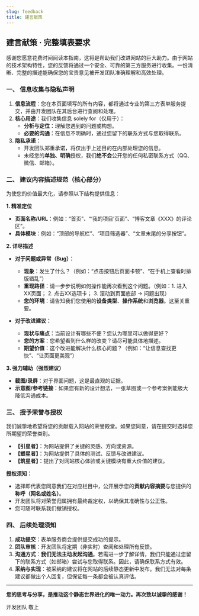 ```yaml
---
slug: feedback
title: 建言献策
---
```


## 建言献策 · 完整填表要求

感谢您愿意花费时间阅读本指南，这将是帮助我们改进网站的巨大助力。由于网站的技术架构特性，您的反馈将通过一个安全、可靠的第三方服务进行收集。一份清晰、完整的描述能确保您的宝贵意见被开发团队准确理解和高效处理。

### 一、 信息收集与隐私声明

1.  **信息流程**：您在本页面填写的所有内容，都将通过专业的第三方表单服务提交，并由开发团队在其后台进行查阅和处理。
2.  **核心用途**：我们收集信息 solely for（仅用于）：
    - **分析与定位**：理解您遇到的问题或构想。
    - **必要的沟通**：在信息不明确时，通过您留下的联系方式与您取得联系。
3.  **隐私承诺**：
    - 开发团队郑重承诺，将仅出于上述目的在内部处理您的信息。
    - 未经您的**单独、明确**授权，我们**绝不会**公开您的任何私密联系方式（QQ、微信、邮箱）。

### 二、 建议内容描述规范（核心部分）

为使您的价值最大化，请参照以下结构提供信息：

**1. 精准定位**

- **页面名称/URL**：例如：“首页”、“‘我的项目’页面”、“博客文章《XXX》的评论区”。
- **具体模块**：例如：“顶部的导航栏”、“项目筛选器”、“文章末尾的分享按钮”。

**2. 详尽描述**

- **对于问题或异常（Bug）：**
    - **现象**：发生了什么？（例如：“点击按钮后页面卡顿”、“在手机上查看时排版错乱”）
    - **重现路径**：请一步步说明如何操作能再次看到这个问题。（例如：1. 进入XX页面； 2. 点击XX选项卡； 3. 滚动到页面底部 → 问题出现）
    - **您的环境**：请告知我们您使用的**设备类型**、**操作系统**和**浏览器**。这至关重要。

- **对于改进建议：**
    - **现状与痛点**：当前设计有哪些不便？您认为哪里可以做得更好？
    - **您的方案**：您希望看到什么样的改变？请尽可能具体地描述。
    - **期望价值**：这个改进能解决什么核心问题？（例如：“让信息查找更快”、“让页面更美观”）

**3. 强力辅助（强烈建议）**

- **截图/录屏**：对于界面问题，这是最直观的证据。
- **示意图/参考链接**：如果您有新的设计想法，一张草图或一个参考案例能极大降低沟通成本。

### 三、 授予荣誉与授权

我们诚挚地希望将您的贡献载入网站的荣誉殿堂。如果您同意，请在提交时选择您所期望的荣誉类别。

- **【引星者】**：为网站提供了关键的灵感、方向或资源。
- **【塑星者】**：为网站提供了具体的测试、反馈与改进建议。
- **【筑星者】**：提出了对网站核心体验或关键模块有重大价值的建议。

**授权须知：**

- 选择即代表您同意我们在对应栏目中，公开展示您的**贡献内容摘要**与您提供的**称呼（网名或姓名）**。
- 开发团队将对荣誉归属拥有最终裁定权，以确保其准确性与公正性。
- 您可随时联系我们撤销授权。

### 四、 后续处理须知

1.  **成功提交**：表单服务商会提供提交成功的提示。
2.  **团队审核**：开发团队将定期（非实时）查阅和处理所有反馈。
3.  **沟通方式**：**我们无法主动发起沟通**。若需进一步了解详情，我们只能通过您留下的联系方式（如邮箱）尝试与您取得联系。因此，请确保联系方式有效。
4.  **采纳与实现**：被采纳的建议将在网站的后续静态更新中发布。我们无法对每条建议都做出个人回复，但保证每一条都会被认真评估。

---

**您的思考与分享，是推动这个静态世界进化的唯一动力。再次致以诚挚的感谢！**

开发团队 敬上
